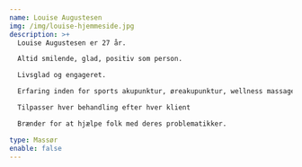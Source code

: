 ```yaml
---
name: Louise Augustesen
img: /img/louise-hjemmeside.jpg
description: >+
  Louise Augustesen er 27 år.

  Altid smilende, glad, positiv som person.

  Livsglad og engageret. 

  Erfaring inden for sports akupunktur, øreakupunktur, wellness massage og dybdegående fysiurgisk massage og sportsmassage, cupping, rygeafvænning og slanke behandlinger.

  Tilpasser hver behandling efter hver klient

  Brænder for at hjælpe folk med deres problematikker. 

type: Massør
enable: false
---
```

